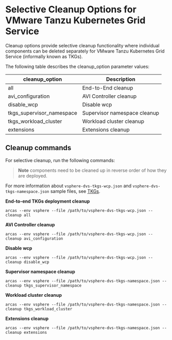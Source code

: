 # Selective Cleanup Options for VMware Tanzu Kubernetes Grid Service

Cleanup options provide selective cleanup functionality where individual components can be deleted separately for VMware Tanzu Kubernetes Grid Service (informally known as TKGs).

The following table describes the cleanup_option parameter values:

   cleanup_option                         | Description                                |
------------------------------------------| -------------------------------------------|
   all                                    | End-to-End cleanup                         |
   avi_configuration                      | AVI Controller cleanup                     |
   disable_wcp                            | Disable wcp                                |
   tkgs_supervisor_namespace              | Supervisor namespace cleanup               |
   tkgs_workload_cluster                  | Workload cluster cleanup                   |
   extensions                             | Extensions cleanup                         |


## Cleanup commands

For selective cleanup, run the following commands:
>**Note** components need to be cleaned up in reverse order of how they are deployed.

For more information about `vsphere-dvs-tkgs-wcp.json` and `vsphere-dvs-tkgs-namespace.json` sample files, see [TKGs](../vSphere%20-%20Backed%20by%20VDS/TKGs/TKOonVsphereVDStkgs.md).

**End-to-end TKGs deployment cleanup**
```
arcas --env vsphere --file /path/to/vsphere-dvs-tkgs-wcp.json --cleanup all
```

**AVI Controller cleanup**
```
arcas --env vsphere --file /path/to/vsphere-dvs-tkgs-wcp.json --cleanup avi_configuration
```

**Disable wcp**
```
arcas --env vsphere --file /path/to/vsphere-dvs-tkgs-wcp.json --cleanup disable_wcp
```

**Supervisor namespace cleanup**
```
arcas --env vsphere --file /path/to/vsphere-dvs-tkgs-namespace.json --cleanup tkgs_supervisor_namespace
```

**Workload cluster cleanup**
```
arcas --env vsphere --file /path/to/vsphere-dvs-tkgs-namespace.json --cleanup tkgs_workload_cluster
```

**Extensions cleanup**
```
arcas --env vsphere --file /path/to/vsphere-dvs-tkgs-namespace.json --cleanup extensions
```
